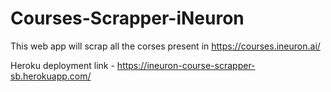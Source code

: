 # Courses-Scrapper-iNeuron

This web app will scrap all the corses present in https://courses.ineuron.ai/

Heroku deployment link - https://ineuron-course-scrapper-sb.herokuapp.com/
